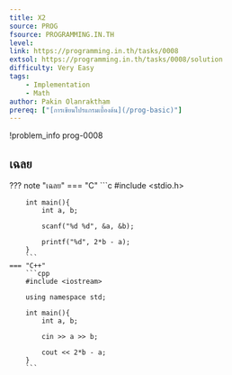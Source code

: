 ```yaml
---
title: X2
source: PROG
fsource: PROGRAMMING.IN.TH
level:
link: https://programming.in.th/tasks/0008
extsol: https://programming.in.th/tasks/0008/solution
difficulty: Very Easy
tags: 
    - Implementation
    - Math
author: Pakin Olanraktham
prereq: ["[การเขียนโปรแกรมเบื้องต้น](/prog-basic)"]
---
```


!problem_info prog-0008

## เฉลย

??? note "เฉลย"
    === "C"
        ```c
        #include <stdio.h>

        int main(){
            int a, b;

            scanf("%d %d", &a, &b);

            printf("%d", 2*b - a);
        }
        ```
    === "C++"
        ```cpp
        #include <iostream>

        using namespace std;

        int main(){
            int a, b;

            cin >> a >> b;

            cout << 2*b - a;
        }
        ```